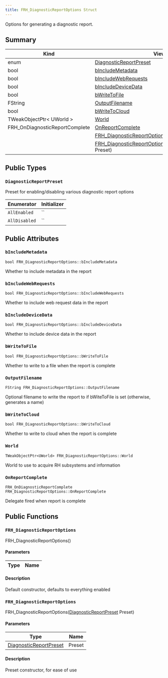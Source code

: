 ```yaml
---
title: FRH_DiagnosticReportOptions Struct
---
```

Options for generating a diagnostic report.

## Summary
| Kind | View | Description |
|------|------|-------------|
|enum|[DiagnosticReportPreset](/unreal-plugins/all/structfrh__diagnosticreportoptions/#structFRH__DiagnosticReportOptions_1aead5a36dfae81a332c860b913bce9b98)||
|bool|[bIncludeMetadata](/unreal-plugins/all/structfrh__diagnosticreportoptions/#structFRH__DiagnosticReportOptions_1a681cc68047b1cdb66c8f132f6c2e7ee7)||
|bool|[bIncludeWebRequests](/unreal-plugins/all/structfrh__diagnosticreportoptions/#structFRH__DiagnosticReportOptions_1ab1ebb42b4f10ebd632720851eb654541)||
|bool|[bIncludeDeviceData](/unreal-plugins/all/structfrh__diagnosticreportoptions/#structFRH__DiagnosticReportOptions_1a260c471a4f8f96e1b636bae274bec475)||
|bool|[bWriteToFile](/unreal-plugins/all/structfrh__diagnosticreportoptions/#structFRH__DiagnosticReportOptions_1a0f74b39a745c22ca3ab9ca2152d78276)||
|FString|[OutputFilename](/unreal-plugins/all/structfrh__diagnosticreportoptions/#structFRH__DiagnosticReportOptions_1a8847fb4f97e1594947ae2a9c60377d33)||
|bool|[bWriteToCloud](/unreal-plugins/all/structfrh__diagnosticreportoptions/#structFRH__DiagnosticReportOptions_1ac9a9923d332c7e2ba7b4948dc5b4597c)||
|TWeakObjectPtr< UWorld >|[World](/unreal-plugins/all/structfrh__diagnosticreportoptions/#structFRH__DiagnosticReportOptions_1aeb72d652bae819e6eca21c94b2841d88)||
|FRH_OnDiagnosticReportComplete|[OnReportComplete](/unreal-plugins/all/structfrh__diagnosticreportoptions/#structFRH__DiagnosticReportOptions_1a05d9cecaa07d18d9fb062ecb6a81d2fd)||
||[FRH_DiagnosticReportOptions](/unreal-plugins/all/structfrh__diagnosticreportoptions/#structFRH__DiagnosticReportOptions_1acefb18f18b91ec97ed54c1867116a1ae)()||
||[FRH_DiagnosticReportOptions](/unreal-plugins/all/structfrh__diagnosticreportoptions/#structFRH__DiagnosticReportOptions_1a19bb2c3d86a3a1b362865d8d6113f584)([DiagnosticReportPreset](/unreal-plugins/all/structfrh__diagnosticreportoptions/#structFRH__DiagnosticReportOptions_1aead5a36dfae81a332c860b913bce9b98) Preset)||
## Public Types




### `DiagnosticReportPreset` <a id="structFRH__DiagnosticReportOptions_1aead5a36dfae81a332c860b913bce9b98"></a>


Preset for enabling/disabling various diagnostic report options 


| Enumerator | Initializer|
|------------|------------|
|`AllEnabled`|``|
|`AllDisabled`|``|



## Public Attributes



### `bIncludeMetadata` <a id="structFRH__DiagnosticReportOptions_1a681cc68047b1cdb66c8f132f6c2e7ee7"></a>

`bool FRH_DiagnosticReportOptions::bIncludeMetadata`



Whether to include metadata in the report 



### `bIncludeWebRequests` <a id="structFRH__DiagnosticReportOptions_1ab1ebb42b4f10ebd632720851eb654541"></a>

`bool FRH_DiagnosticReportOptions::bIncludeWebRequests`



Whether to include web request data in the report 



### `bIncludeDeviceData` <a id="structFRH__DiagnosticReportOptions_1a260c471a4f8f96e1b636bae274bec475"></a>

`bool FRH_DiagnosticReportOptions::bIncludeDeviceData`



Whether to include device data in the report 



### `bWriteToFile` <a id="structFRH__DiagnosticReportOptions_1a0f74b39a745c22ca3ab9ca2152d78276"></a>

`bool FRH_DiagnosticReportOptions::bWriteToFile`



Whether to write to a file when the report is complete 



### `OutputFilename` <a id="structFRH__DiagnosticReportOptions_1a8847fb4f97e1594947ae2a9c60377d33"></a>

`FString FRH_DiagnosticReportOptions::OutputFilename`



Optional filename to write the report to if bWiteToFile is set (otherwise, generates a name) 



### `bWriteToCloud` <a id="structFRH__DiagnosticReportOptions_1ac9a9923d332c7e2ba7b4948dc5b4597c"></a>

`bool FRH_DiagnosticReportOptions::bWriteToCloud`



Whether to write to cloud when the report is complete 



### `World` <a id="structFRH__DiagnosticReportOptions_1aeb72d652bae819e6eca21c94b2841d88"></a>

`TWeakObjectPtr<UWorld> FRH_DiagnosticReportOptions::World`



World to use to acquire RH subsystems and information 



### `OnReportComplete` <a id="structFRH__DiagnosticReportOptions_1a05d9cecaa07d18d9fb062ecb6a81d2fd"></a>

`FRH_OnDiagnosticReportComplete FRH_DiagnosticReportOptions::OnReportComplete`



Delegate fired when report is complete 




## Public Functions



### `FRH_DiagnosticReportOptions` <a id="structFRH__DiagnosticReportOptions_1acefb18f18b91ec97ed54c1867116a1ae"></a>

 FRH_DiagnosticReportOptions()

#### Parameters

| Type | Name |
|------|------|

#### Description



Default constructor, defaults to everything enabled 



### `FRH_DiagnosticReportOptions` <a id="structFRH__DiagnosticReportOptions_1a19bb2c3d86a3a1b362865d8d6113f584"></a>

 FRH_DiagnosticReportOptions([DiagnosticReportPreset](/unreal-plugins/all/structfrh__diagnosticreportoptions/#structFRH__DiagnosticReportOptions_1aead5a36dfae81a332c860b913bce9b98) Preset)

#### Parameters

| Type | Name |
|------|------|
|[DiagnosticReportPreset](/unreal-plugins/all/structfrh__diagnosticreportoptions/#structFRH__DiagnosticReportOptions_1aead5a36dfae81a332c860b913bce9b98)|Preset|

#### Description



Preset constructor, for ease of use 




